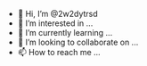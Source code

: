 - 👋 Hi, I’m @2w2dytrsd
- 👀 I’m interested in ...
- 🌱 I’m currently learning ...
- 💞️ I’m looking to collaborate on ...
- 📫 How to reach me ...

<!---
2w2dytrsd/2w2dytrsd is a ✨ special ✨ repository because its `README.md` (this file) appears on your GitHub profile.
You can click the Preview link to take a look at your changes.
--->
